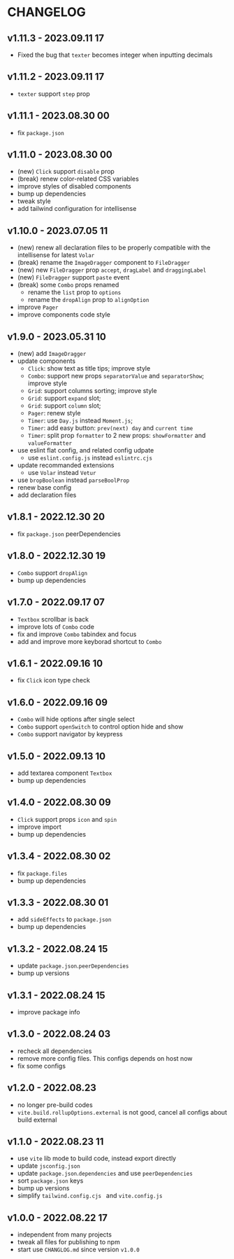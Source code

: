 # CHANGELOG

## v1.11.3 - 2023.09.11 17
* Fixed the bug that `texter` becomes integer when inputting decimals


## v1.11.2 - 2023.09.11 17
* `texter` support `step` prop


## v1.11.1 - 2023.08.30 00
* fix `package.json`


## v1.11.0 - 2023.08.30 00
* (new) `Click` support `disable` prop
* (break) renew color-related CSS variables
* improve styles of disabled components
* bump up dependencies
* tweak style
* add tailwind configuration for intellisense


## v1.10.0 - 2023.07.05 11
* (new) renew all declaration files to be properly compatible with the intellisense for latest `Volar`
* (break) rename the `ImageDragger` component to `FileDragger`
* (new) new `FileDragger` prop `accept`, `dragLabel` and `draggingLabel`
* (new) `FileDragger` support `paste` event
* (break) some `Combo` props renamed
	* rename the `list` prop to `options`
	* rename the `dropAlign` prop to `alignOption`
* improve `Pager`
* improve components code style


## v1.9.0 - 2023.05.31 10
* (new) add `ImageDragger`
* update components
	* `Click`: show text as title tips; improve style
	* `Combo`: support new props `separatorValue` and `separatorShow`; improve style
	* `Grid`: support columns sorting; improve style
	* `Grid`: support `expand` slot; 
	* `Grid`: support `column` slot; 
	* `Pager`: renew style
	* `Timer`: use `Day.js` instead `Moment.js`;
	* `Timer`: add easy button: `prev(next) day` and `current time` 
	* `Timer`: split prop `formatter` to 2 new props: `showFormatter` and `valueFormatter`
* use eslint flat config, and related config udpate
	* use `eslint.config.js` instead `eslintrc.cjs`
* update recommanded extensions
	* use `Volar` instead `Vetur`
* use `bropBoolean` instead `parseBoolProp`
* renew base config
* add declaration files


## v1.8.1 - 2022.12.30 20
* fix `package.json` peerDependencies


## v1.8.0 - 2022.12.30 19
* `Combo` support `dropAlign`
* bump up dependencies

## v1.7.0 - 2022.09.17 07
* `Textbox` scrollbar is back
* improve lots of `Combo` code
* fix and improve `Combo` tabindex and focus
* add and improve more keyborad shortcut to `Combo`


## v1.6.1 - 2022.09.16 10
* fix `Click` icon type check


## v1.6.0 - 2022.09.16 09
* `Combo` will hide options after single select
* `Combo` support `openSwitch` to control option hide and show
* `Combo` support navigator by keypress


## v1.5.0 - 2022.09.13 10
* add textarea component `Textbox`
* bump up dependencies


## v1.4.0 - 2022.08.30 09
* `Click` support props `icon` and `spin`
* improve import
* bump up dependencies


## v1.3.4 - 2022.08.30 02
* fix `package.files`
* bump up dependencies


## v1.3.3 - 2022.08.30 01
* add `sideEffects` to `package.json`
* bump up dependencies


## v1.3.2 - 2022.08.24 15
* update `package.json`.`peerDependencies`
* bump up versions


## v1.3.1 - 2022.08.24 15
* improve package info


## v1.3.0 - 2022.08.24 03
* recheck all dependencies
* remove more config files. This configs depends on host now
* fix some configs


## v1.2.0 - 2022.08.23
* no longer pre-build codes
* `vite.build.rollupOptions.external` is not good, cancel all configs about build external


## v1.1.0 - 2022.08.23 11
* use `vite` lib mode to build code, instead export directly
* update `jsconfig.json`
* update `package.json`.`dependencies` and use `peerDependencies`
* sort `package.json` keys
* bump up versions
* simplify `tailwind.config.cjs ` and `vite.config.js`


## v1.0.0 - 2022.08.22 17
* independent from many projects
* tweak all files for publishing to npm
* start use `CHANGLOG.md` since version `v1.0.0`
